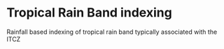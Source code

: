 # Tropical Rain Band indexing
Rainfall based indexing of tropical rain band typically associated with the ITCZ
